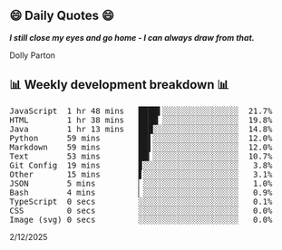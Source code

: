 ## 😄 Daily Quotes 😄

_**I still close my eyes and go home - I can always draw from that.**_

Dolly Parton



## 📊 Weekly development breakdown 📊

<pre>JavaScript  1 hr 48 mins   ████▌░░░░░░░░░░░░░░░░  21.7%
HTML        1 hr 38 mins   ████▏░░░░░░░░░░░░░░░░  19.8%
Java        1 hr 13 mins   ███░░░░░░░░░░░░░░░░░░  14.8%
Python      59 mins        ██▌░░░░░░░░░░░░░░░░░░  12.0%
Markdown    59 mins        ██▌░░░░░░░░░░░░░░░░░░  12.0%
Text        53 mins        ██▎░░░░░░░░░░░░░░░░░░  10.7%
Git Config  19 mins        ▊░░░░░░░░░░░░░░░░░░░░   3.8%
Other       15 mins        ▋░░░░░░░░░░░░░░░░░░░░   3.1%
JSON        5 mins         ▏░░░░░░░░░░░░░░░░░░░░   1.0%
Bash        4 mins         ▏░░░░░░░░░░░░░░░░░░░░   0.9%
TypeScript  0 secs         ░░░░░░░░░░░░░░░░░░░░░   0.1%
CSS         0 secs         ░░░░░░░░░░░░░░░░░░░░░   0.0%
Image (svg) 0 secs         ░░░░░░░░░░░░░░░░░░░░░   0.0%</pre>

2/12/2025
